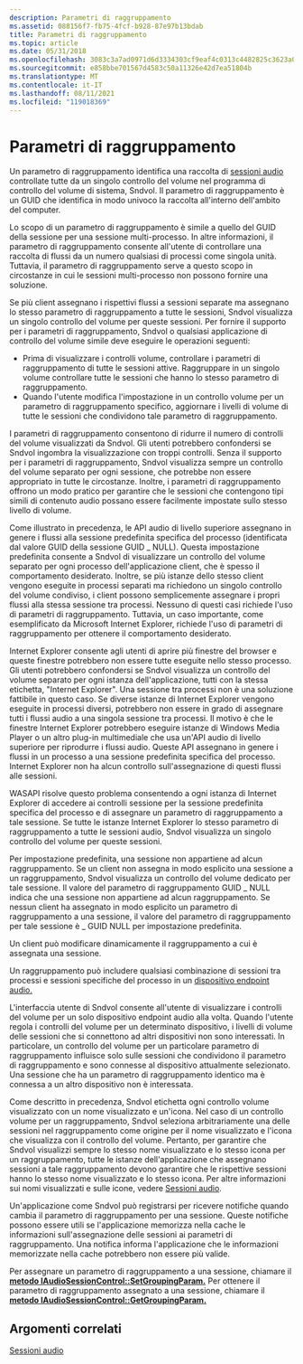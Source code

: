 ```yaml
---
description: Parametri di raggruppamento
ms.assetid: 088156f7-fb75-4fcf-b928-87e97b13bdab
title: Parametri di raggruppamento
ms.topic: article
ms.date: 05/31/2018
ms.openlocfilehash: 3083c3a7ad0971d6d3334303cf9eaf4c0313c4482825c3623a04a12ae046b665
ms.sourcegitcommit: e858bbe701567d4583c50a11326e42d7ea51804b
ms.translationtype: MT
ms.contentlocale: it-IT
ms.lasthandoff: 08/11/2021
ms.locfileid: "119018369"
---
```

# <a name="grouping-parameters"></a>Parametri di raggruppamento

Un parametro di raggruppamento identifica una raccolta di [sessioni audio](audio-sessions.md) controllate tutte da un singolo controllo del volume nel programma di controllo del volume di sistema, Sndvol. Il parametro di raggruppamento è un GUID che identifica in modo univoco la raccolta all'interno dell'ambito del computer.

Lo scopo di un parametro di raggruppamento è simile a quello del GUID della sessione per una sessione multi-processo. In altre informazioni, il parametro di raggruppamento consente all'utente di controllare una raccolta di flussi da un numero qualsiasi di processi come singola unità. Tuttavia, il parametro di raggruppamento serve a questo scopo in circostanze in cui le sessioni multi-processo non possono fornire una soluzione.

Se più client assegnano i rispettivi flussi a sessioni separate ma assegnano lo stesso parametro di raggruppamento a tutte le sessioni, Sndvol visualizza un singolo controllo del volume per queste sessioni. Per fornire il supporto per i parametri di raggruppamento, Sndvol o qualsiasi applicazione di controllo del volume simile deve eseguire le operazioni seguenti:

-   Prima di visualizzare i controlli volume, controllare i parametri di raggruppamento di tutte le sessioni attive. Raggruppare in un singolo volume controllare tutte le sessioni che hanno lo stesso parametro di raggruppamento.
-   Quando l'utente modifica l'impostazione in un controllo volume per un parametro di raggruppamento specifico, aggiornare i livelli di volume di tutte le sessioni che condividono tale parametro di raggruppamento.

I parametri di raggruppamento consentono di ridurre il numero di controlli del volume visualizzati da Sndvol. Gli utenti potrebbero confondersi se Sndvol ingombra la visualizzazione con troppi controlli. Senza il supporto per i parametri di raggruppamento, Sndvol visualizza sempre un controllo del volume separato per ogni sessione, che potrebbe non essere appropriato in tutte le circostanze. Inoltre, i parametri di raggruppamento offrono un modo pratico per garantire che le sessioni che contengono tipi simili di contenuto audio possano essere facilmente impostate sullo stesso livello di volume.

Come illustrato in precedenza, le API audio di livello superiore assegnano in genere i flussi alla sessione predefinita specifica del processo (identificata dal valore GUID della sessione GUID \_ NULL). Questa impostazione predefinita consente a Sndvol di visualizzare un controllo del volume separato per ogni processo dell'applicazione client, che è spesso il comportamento desiderato. Inoltre, se più istanze dello stesso client vengono eseguite in processi separati ma richiedono un singolo controllo del volume condiviso, i client possono semplicemente assegnare i propri flussi alla stessa sessione tra processi. Nessuno di questi casi richiede l'uso di parametri di raggruppamento. Tuttavia, un caso importante, come esemplificato da Microsoft Internet Explorer, richiede l'uso di parametri di raggruppamento per ottenere il comportamento desiderato.

Internet Explorer consente agli utenti di aprire più finestre del browser e queste finestre potrebbero non essere tutte eseguite nello stesso processo. Gli utenti potrebbero confondersi se Sndvol visualizza un controllo del volume separato per ogni istanza dell'applicazione, tutti con la stessa etichetta, "Internet Explorer". Una sessione tra processi non è una soluzione fattibile in questo caso. Se diverse istanze di Internet Explorer vengono eseguite in processi diversi, potrebbero non essere in grado di assegnare tutti i flussi audio a una singola sessione tra processi. Il motivo è che le finestre Internet Explorer potrebbero eseguire istanze di Windows Media Player o un altro plug-in multimediale che usa un'API audio di livello superiore per riprodurre i flussi audio. Queste API assegnano in genere i flussi in un processo a una sessione predefinita specifica del processo. Internet Explorer non ha alcun controllo sull'assegnazione di questi flussi alle sessioni.

WASAPI risolve questo problema consentendo a ogni istanza di Internet Explorer di accedere ai controlli sessione per la sessione predefinita specifica del processo e di assegnare un parametro di raggruppamento a tale sessione. Se tutte le istanze Internet Explorer lo stesso parametro di raggruppamento a tutte le sessioni audio, Sndvol visualizza un singolo controllo del volume per queste sessioni.

Per impostazione predefinita, una sessione non appartiene ad alcun raggruppamento. Se un client non assegna in modo esplicito una sessione a un raggruppamento, Sndvol visualizza un controllo del volume dedicato per tale sessione. Il valore del parametro di raggruppamento GUID \_ NULL indica che una sessione non appartiene ad alcun raggruppamento. Se nessun client ha assegnato in modo esplicito un parametro di raggruppamento a una sessione, il valore del parametro di raggruppamento per tale sessione è \_ GUID NULL per impostazione predefinita.

Un client può modificare dinamicamente il raggruppamento a cui è assegnata una sessione.

Un raggruppamento può includere qualsiasi combinazione di sessioni tra processi e sessioni specifiche del processo in un [dispositivo endpoint audio.](audio-endpoint-devices.md)

L'interfaccia utente di Sndvol consente all'utente di visualizzare i controlli del volume per un solo dispositivo endpoint audio alla volta. Quando l'utente regola i controlli del volume per un determinato dispositivo, i livelli di volume delle sessioni che si connettono ad altri dispositivi non sono interessati. In particolare, un controllo del volume per un particolare parametro di raggruppamento influisce solo sulle sessioni che condividono il parametro di raggruppamento e sono connesse al dispositivo attualmente selezionato. Una sessione che ha un parametro di raggruppamento identico ma è connessa a un altro dispositivo non è interessata.

Come descritto in precedenza, Sndvol etichetta ogni controllo volume visualizzato con un nome visualizzato e un'icona. Nel caso di un controllo volume per un raggruppamento, Sndvol seleziona arbitrariamente una delle sessioni nel raggruppamento come origine per il nome visualizzato e l'icona che visualizza con il controllo del volume. Pertanto, per garantire che Sndvol visualizzi sempre lo stesso nome visualizzato e lo stesso icona per un raggruppamento, tutte le istanze dell'applicazione che assegnano sessioni a tale raggruppamento devono garantire che le rispettive sessioni hanno lo stesso nome visualizzato e lo stesso icona. Per altre informazioni sui nomi visualizzati e sulle icone, vedere [Sessioni audio](audio-sessions.md).

Un'applicazione come Sndvol può registrarsi per ricevere notifiche quando cambia il parametro di raggruppamento per una sessione. Queste notifiche possono essere utili se l'applicazione memorizza nella cache le informazioni sull'assegnazione delle sessioni ai parametri di raggruppamento. Una notifica informa l'applicazione che le informazioni memorizzate nella cache potrebbero non essere più valide.

Per assegnare un parametro di raggruppamento a una sessione, chiamare il [**metodo IAudioSessionControl::SetGroupingParam.**](/windows/desktop/api/Audiopolicy/nf-audiopolicy-iaudiosessioncontrol-setgroupingparam) Per ottenere il parametro di raggruppamento assegnato a una sessione, chiamare il [**metodo IAudioSessionControl::GetGroupingParam.**](/windows/desktop/api/Audiopolicy/nf-audiopolicy-iaudiosessioncontrol-getgroupingparam)

## <a name="related-topics"></a>Argomenti correlati

<dl> <dt>

[Sessioni audio](audio-sessions.md)
</dt> </dl>

 

 



